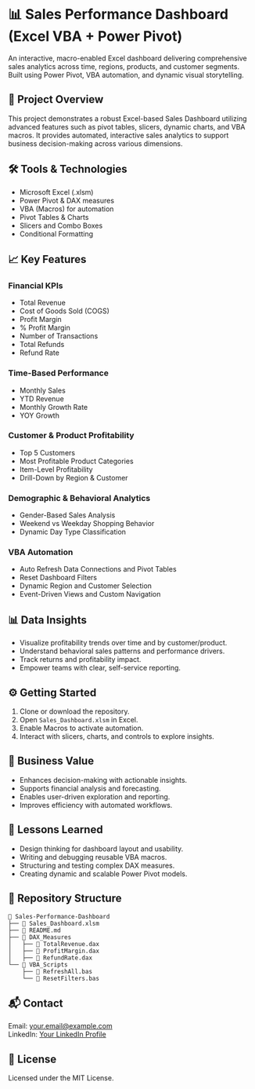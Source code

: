 
# 📊 Sales Performance Dashboard (Excel VBA + Power Pivot)

An interactive, macro-enabled Excel dashboard delivering comprehensive sales analytics across time, regions, products, and customer segments. Built using Power Pivot, VBA automation, and dynamic visual storytelling.

## 📘 Project Overview

This project demonstrates a robust Excel-based Sales Dashboard utilizing advanced features such as pivot tables, slicers, dynamic charts, and VBA macros. It provides automated, interactive sales analytics to support business decision-making across various dimensions.

## 🛠 Tools & Technologies

- Microsoft Excel (.xlsm)
- Power Pivot & DAX measures
- VBA (Macros) for automation
- Pivot Tables & Charts
- Slicers and Combo Boxes
- Conditional Formatting

## 📈 Key Features

### Financial KPIs
- Total Revenue
- Cost of Goods Sold (COGS)
- Profit Margin
- % Profit Margin
- Number of Transactions
- Total Refunds
- Refund Rate

### Time-Based Performance
- Monthly Sales
- YTD Revenue
- Monthly Growth Rate
- YOY Growth

### Customer & Product Profitability
- Top 5 Customers
- Most Profitable Product Categories
- Item-Level Profitability
- Drill-Down by Region & Customer

### Demographic & Behavioral Analytics
- Gender-Based Sales Analysis
- Weekend vs Weekday Shopping Behavior
- Dynamic Day Type Classification

### VBA Automation
- Auto Refresh Data Connections and Pivot Tables
- Reset Dashboard Filters
- Dynamic Region and Customer Selection
- Event-Driven Views and Custom Navigation

## 📊 Data Insights
- Visualize profitability trends over time and by customer/product.
- Understand behavioral sales patterns and performance drivers.
- Track returns and profitability impact.
- Empower teams with clear, self-service reporting.

## ⚙️ Getting Started

1. Clone or download the repository.
2. Open `Sales_Dashboard.xlsm` in Excel.
3. Enable Macros to activate automation.
4. Interact with slicers, charts, and controls to explore insights.

## 🚀 Business Value
- Enhances decision-making with actionable insights.
- Supports financial analysis and forecasting.
- Enables user-driven exploration and reporting.
- Improves efficiency with automated workflows.

## 🧠 Lessons Learned
- Design thinking for dashboard layout and usability.
- Writing and debugging reusable VBA macros.
- Structuring and testing complex DAX measures.
- Creating dynamic and scalable Power Pivot models.

## 📂 Repository Structure

```
📁 Sales-Performance-Dashboard
├── 📄 Sales_Dashboard.xlsm
├── 📄 README.md
├── 📁 DAX_Measures
│   ├── 📄 TotalRevenue.dax
│   ├── 📄 ProfitMargin.dax
│   ├── 📄 RefundRate.dax
└── 📁 VBA_Scripts
    ├── 📄 RefreshAll.bas
    └── 📄 ResetFilters.bas
```

## 📬 Contact

Email: your.email@example.com  
LinkedIn: [Your LinkedIn Profile](https://www.linkedin.com/in/yourprofile)

## 📄 License

Licensed under the MIT License.
